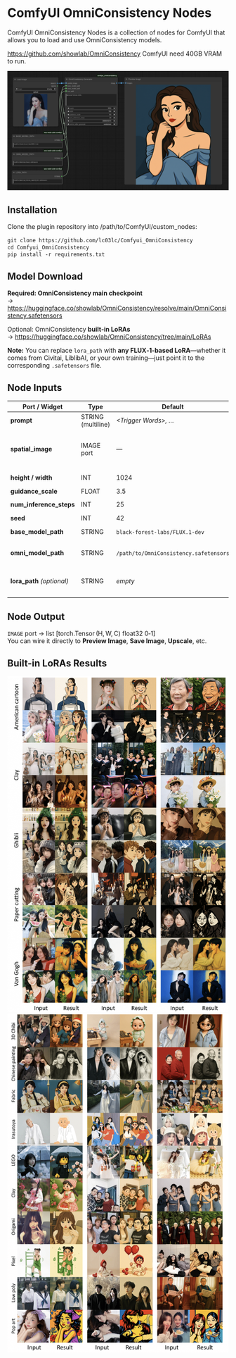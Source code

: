 # ComfyUI OmniConsistency Nodes

ComfyUI OmniConsistency Nodes is a collection of nodes for ComfyUI that allows you to load and use OmniConsistency models.

https://github.com/showlab/OmniConsistency ComfyUI need 40GB VRAM to run.

![show](./asset/1-workflow.png)

## Installation
Clone the plugin repository into /path/to/ComfyUI/custom_nodes:
```
git clone https://github.com/lc03lc/Comfyui_OmniConsistency
cd Comfyui_OmniConsistency
pip install -r requirements.txt
```

## Model Download

**Required: OmniConsistency main checkpoint**  
→ https://huggingface.co/showlab/OmniConsistency/resolve/main/OmniConsistency.safetensors

Optional: OmniConsistency **built‑in LoRAs**  
→ https://huggingface.co/showlab/OmniConsistency/tree/main/LoRAs

**Note:** You can replace `lora_path` with **any FLUX‑1‑based LoRA**—whether it comes from Civitai, LiblibAI, or your own training—just point it to the corresponding `.safetensors` file.


## Node Inputs
| Port / Widget | Type | Default | Notes |
| --- | --- | --- | --- |
| **prompt** | STRING (multiline) | *\<Trigger Words\>, …* | Free‑text description |
| **spatial_image** | IMAGE port | — | One upstream image (HWC float32 0‑1, or any ComfyUI image type) |
| **height / width** | INT | 1024 | Must be multiples of 8 |
| **guidance_scale** | FLOAT | 3.5 | CFG scale |
| **num_inference_steps** | INT | 25 | DDIM / DPM steps |
| **seed** | INT | 42 | 0 = random |
| **base_model_path** | STRING | `black-forest-labs/FLUX.1-dev` | Local folder or HF repo name |
| **omni_model_path** | STRING | `/path/to/OmniConsistency.safetensors` | Main OmniConsistency weights |
| **lora_path** *(optional)* | STRING | *empty* | Any Flux.1-based extra LoRA; leave blank to disable |

## Node Output
`IMAGE` port → list \[torch.Tensor (H, W, C) float32 0‑1\]  
You can wire it directly to **Preview Image**, **Save Image**, **Upscale**, etc.

## Built-in LoRAs Results
![show](./asset/2-results1.png)
![show](./asset/3-results2.png)
